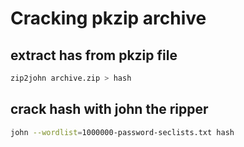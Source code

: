 # Cracking pkzip archive

## extract has from pkzip file

```bash
zip2john archive.zip > hash
```

## crack hash with john the ripper

```bash
john --wordlist=1000000-password-seclists.txt hash
```

